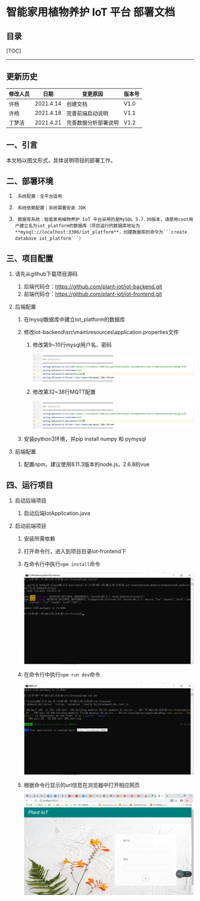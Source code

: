 # 智能家用植物养护 IoT 平台 部署文档

## 目录

[TOC]

** **

## 更新历史

| 修改人员         | 日期        | 变更原因 | 版本号  |
| ------------ | --------- | ---- | ---- |
| 许杨 | 2021.4.14 | 创建文档 | V1.0 |
| 许杨 | 2021.4.18 | 完善前端启动说明 | V1.1 |
| 丁梦洁 | 2021.4.21 | 完善数据分析部署说明 | V1.2 |

## 一、引言

本文档以图文形式，具体说明项目的部署工作。

## 二、部署环境

1.      系统配置：全平台适用  
2.      系统依赖配置：系统需要安装 JDK
3.      数据库系统：智能家用植物养护 IoT 平台采用的是MySQL 5.7.30版本，请使用root用户建立名为iot_platform的数据库（项目运行的数据库地址为**mysql://localhost:3306/iot_platform**，创建数据库的命令为```create database iot_platform```）

## 三、项目配置

1. 请先从github下载项目源码

   1. 后端代码仓：<https://github.com/plant-iot/iot-backend.git>
   2. 前端代码仓：<https://github.com/plant-iot/iot-frontend.git>

2. 后端配置

   1. 在mysql数据库中建立iot_platform的数据库

   2. 修改iot-backend\src\main\resources\application.properties文件

      1. 修改第9~10行mysql用户名、密码

         ![](pic\部署文档\mysql_config.png)

      2. 修改第32~38行MQTT配置
   
         ![](pic\部署文档\mysql_config.png)
         
   3. 安装python3环境，并pip install numpy 和 pymysql 
   
3. 前端配置

   1. 配置npm，建议使用8.11.3版本的node.js，2.6.8的vue

## 四、运行项目

1. 启动后端项目
   
   1. 启动后端IotApplication.java
2. 启动前端项目
   1. 安装所需依赖
   
   2. 打开命令行，进入到项目目录iot-frontend下
   
   3. 在命令行中执行```npm install```命令
   
      <img src="pic\部署文档\front1.png" style="zoom:50%;" />
   
   4. 在命令行中执行```npm run dev```命令
   
      <img src="pic\部署文档\front2.png" style="zoom:50%;" />
   
   5. 根据命令行显示的url信息在浏览器中打开相应网页
   
      <img src="pic\部署文档\front3.png" style="zoom:50%;" />


